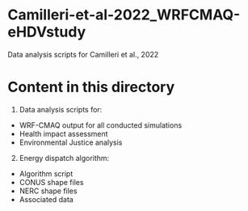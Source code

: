 # Camilleri-et-al-2022_WRFCMAQ-eHDVstudy
Data analysis scripts for Camilleri et al., 2022

# Content in this directory 

1. Data analysis scripts for:
- WRF-CMAQ output for all conducted simulations
- Health impact assessment 
- Environmental Justice analysis


2. Energy dispatch algorithm:
- Algorithm script
- CONUS shape files 
- NERC shape files
- Associated data
